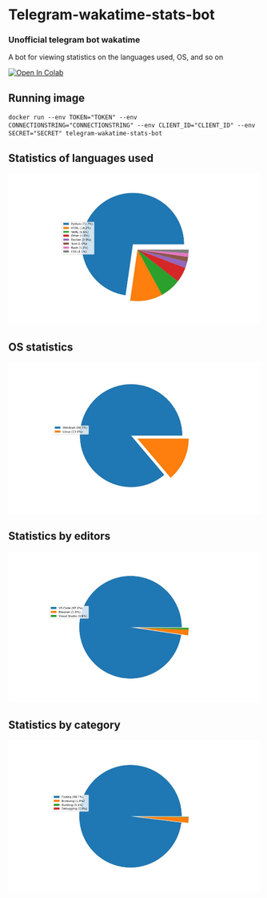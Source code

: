 # Telegram-wakatime-stats-bot
### Unofficial telegram bot wakatime
A bot for viewing statistics on the languages used, OS, and so on

[![Open In Colab](https://colab.research.google.com/assets/colab-badge.svg)](https://colab.research.google.com/github/kotorkovsciy/Telegram-wakatime-stats-bot/blob/main/infographics/infographics.ipynb)


## Running image
```console
docker run --env TOKEN="TOKEN" --env CONNECTIONSTRING="CONNECTIONSTRING" --env CLIENT_ID="CLIENT_ID" --env SECRET="SECRET" telegram-wakatime-stats-bot
```

## Statistics of languages used
![](https://raw.githubusercontent.com/kotorkovsciy/Telegram-wakatime-stats-bot/main/.github/images/Statistics-of-languages-used.jpeg)

## OS statistics
![](https://raw.githubusercontent.com/kotorkovsciy/Telegram-wakatime-stats-bot/main/.github/images/OS-statistics.jpeg)

## Statistics by editors
![](https://raw.githubusercontent.com/kotorkovsciy/Telegram-wakatime-stats-bot/main/.github/images/Statistics-by-editors.jpeg)

## Statistics by category
![](https://raw.githubusercontent.com/kotorkovsciy/Telegram-wakatime-stats-bot/main/.github/images/Statistics-by-category.jpeg)
